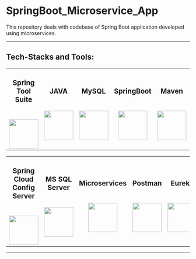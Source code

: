 # SpringBoot_Microservice_App
This repository deals with codebase of Spring Boot application developed using microservices.

<hr>

<h2>Tech-Stacks and Tools:</h2>
<table width = 100%>
<tbody>
<tr align="top">
<td width="40%" align="center">
<h3 dir="auto"><span>Spring Tool Suite</span><br><br></h3>
<a><img src="https://pbs.twimg.com/profile_images/1235954979783012354/t9lO8UAz_400x400.png" height = "80" width = "80"></a>
</td>
<td width="40%" align="center">
<h3 dir="auto"><span>JAVA</span><br><br></h3>
<a><img src="https://cdn-icons-png.flaticon.com/512/5968/5968282.png" height = "80" width = "80"></a>
</td>
<td width="40%" align="center">
<h3 dir="auto"><span>MySQL</span><br><br></h3>
<a><img src="https://www.freepnglogos.com/uploads/logo-mysql-png/logo-mysql-mysql-logo-png-images-are-download-crazypng-21.png" height = "80" width = "80"></a>
</td>
<td width="40%" align="center">
<h3 dir="auto"><span>SpringBoot</span><br><br></h3>
<a><img src="https://res.cloudinary.com/startup-grind/image/upload/c_fill,dpr_2.0,f_auto,g_center,q_auto:good/v1/gcs/platform-data-dsc/events/spring-boot-1_5zDxm9B.jpg" height = "80" width = "80"></a>
</td>
<td width="40%" align="center">
<h3 dir="auto"><span>Maven</span><br><br></h3>
<a><img src="https://w7.pngwing.com/pngs/130/892/png-transparent-apache-tomcat-apache-http-server-web-server-java-servlet-javaserver-pages-others-miscellaneous-text-logo-thumbnail.png" height = "80" width = "80"></a>
</td>
<td width="40%" align="center">
<h3 dir="auto"><span>Hibernate</span><br><br></h3>
<a><img src="https://www.javatpoint.com/images/hibernate/hibernate2.png" height = "80" width = "80"></a>
</td>
<td width="40%" align="center">
<h3 dir="auto"><span>API Gateway</span><br><br></h3>
<a><img src="https://www.clipartmax.com/png/middle/195-1955710_api-gateway-icon-assertible-logo-aws-api-gateway-logo.png" height = "80" width = "80"></a>
</td>
</tr>
</td>
</tr>
</tbody>
</table>

<table width = 100%>
<tbody>
<tr align="top">
<td width="40%" align="center">
<h3 dir="auto"><span>Spring Cloud Config Server</span><br><br></h3>
<a><img src="https://dz2cdn1.dzone.com/storage/temp/8622838-springcloud.png" height = "80" width = "80"></a>
</td>
<td width="40%" align="center">
<h3 dir="auto"><span>MS SQL Server</span><br><br></h3>
<a><img src="https://cdn-icons-png.flaticon.com/512/5968/5968409.png" height = "80" width = "80"></a>
</td>
<td width="40%" align="center">
<h3 dir="auto"><span>Microservices</span><br><br></h3>
<a><img src="https://encrypted-tbn0.gstatic.com/images?q=tbn:ANd9GcTJS5IT1VROiAK48oyr6w7hd5Ktw-ZZl3L8jA&usqp=CAU" height = "80" width = "80"></a>
</td>
<td width="40%" align="center">
<h3 dir="auto"><span>Postman</span><br><br></h3>
<a><img src="https://img.uxwing.com/wp-content/themes/uxwing/download/brands-social-media/postman-icon.png" height = "80" width = "80"></a>
</td>
<td width="40%" align="center">
<h3 dir="auto"><span> Eureka </span><br><br></h3>
<a><img src="https://4.bp.blogspot.com/-trV5mHmQdfE/XBZ8OmhhdwI/AAAAAAAAITA/jcJgWXbOy3AHO89lwV0SIrcepN-3d25BwCLcBGAs/s1600/GvuCOnQi_400x400.jpg" height = "80" width = "80"></a>
</td>
</tr>
</td>
</tr>
</tbody>
</table>

<hr>
